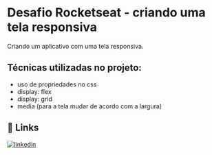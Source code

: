# Desafio Rocketseat - criando uma tela responsiva

Criando um aplicativo com uma tela responsiva.

## Técnicas utilizadas no projeto:

- uso de propriedades no css 
- display: flex
- display: grid
- media (para a tela mudar de acordo com a largura) 
## 🔗 Links
[![linkedin](https://img.shields.io/badge/linkedin-0A66C2?style=for-the-badge&logo=linkedin&logoColor=white)](https://www.linkedin.com/in/mateus-carvalho-programador-2b9313249/)
